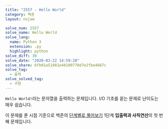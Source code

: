 ```yaml
---
title: "2557 - Hello World"
category: 백준
layout: nojam

solve_num: 2557
solve_name: Hello World
solve_lang:
  name: Python 3
  extension: .py
  highlight: python
solve_diff: 30
solve_date: "2020-03-22 14:59:28"
solve_share: 6fb01a51981e48109770d7e2fbe4667c
solve_tag:
  - 출력
solve_solved_tag: 
  - 구현
---
```


`Hello World!`라는 문자열을 출력하는 문제입니다. I/O 기초를 묻는 문제로 난이도는 매우 쉽습니다.

이 문제를 푼 시점 기준으로 백준의 [단계별로 풀어보기](http://noj.am/p/s) 1단계 **입출력과 사칙연산**의 첫 번째 문제입니다.

